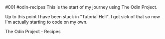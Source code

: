 #001 #odin-recipes
This is the start of my journey using The Odin Project.

Up to this point I have been stuck in "Tutorial Hell". I got sick of that so now I'm actually starting to code on my own.

The Odin Project - Recipes
